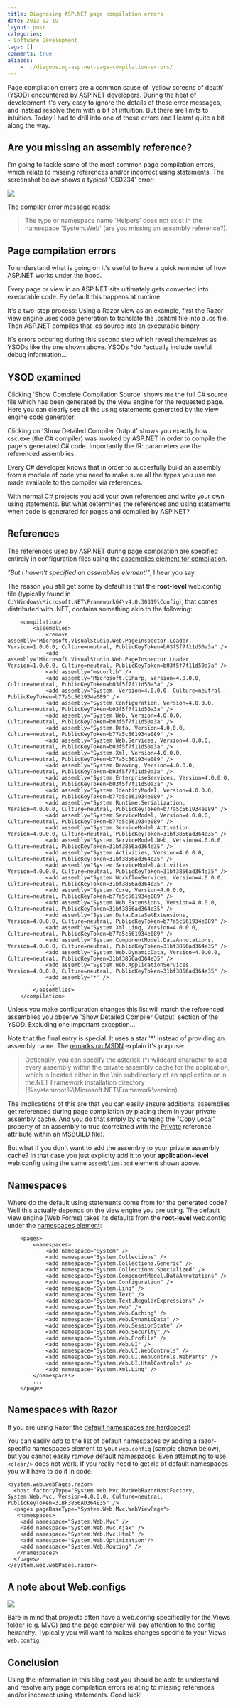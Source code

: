 ```yaml
---
title: Diagnosing ASP.NET page compilation errors
date: 2013-02-19
layout: post
categories:
- Software Development
tags: []
comments: true
aliases:
    - ../diagnosing-asp-net-page-compilation-errors/
---
```


Page compilation errors are a common cause of 'yellow screens of death' (YSOD) encountered by ASP.NET developers. During the heat of development it's very easy to ignore the details of these error messages, and instead resolve them with a bit of intuition. But there are limits to intuition. Today I had to drill into one of these errors and I learnt quite a bit along the way.

## Are you missing an assembly reference?

I'm going to tackle some of the most common page compilation errors, which relate to missing references and/or incorrect using statements. The screenshot below shows a typical 'CS0234' error:

![](https://s3-us-west-2.amazonaws.com/jack-ukleja-com/ysod-asp-net-namespaces-missing-references.png)

The compiler error message reads:

> The type or namespace name 'Helpers' does not exist in the namespace 'System.Web' (are you missing an assembly reference?).

## Page compilation errors

To understand what is going on it's useful to have a quick reminder of how ASP.NET works under the hood.

Every page or view in an ASP.NET site ultimately gets converted into executable code. By default this happens at runtime.

It's a two-step process: Using a Razor view as an example, first the Razor view engine uses code generation to translate the .cshtml file into a .cs file. Then ASP.NET compiles that .cs source into an executable binary.

It's errors occuring during this second step which reveal themselves as YSODs like the one shown above. YSODs *do *actually include useful debug information...

## YSOD examined

Clicking 'Show Complete Compilation Source' shows me the full C# source file which has been generated by the view engine for the requested page. Here you can clearly see all the using statements generated by the view engine code generator.

Clicking on 'Show Detailed Compiler Output' shows you exactly how csc.exe (the C# compiler) was invoked by ASP.NET in order to compile the page's generated C# code. Importantly the /R: parameters are the referenced assemblies.

Every C# developer knows that in order to succesfully build an assembly from a module of code you need to make sure all the types you use are made available to the compiler via references.

With normal C# projects you add your own references and write your own using statements. But what determines the references and using statements when code is generated for pages and compiled by ASP.NET?

## References

The references used by ASP.NET during page compilation are specified entirely in configuration files using the [assemblies element for compilation](http://msdn.microsoft.com/en-us/library/vstudio/bfyb45k1(v=vs.100).aspx).

*"But I haven't specified an assemblies element!"*, I hear you say.

The reason you still get some by default is that the **root-level** web.config file (typically found in `C:\Windows\Microsoft.NET\Framework64\v4.0.30319\Config`), that comes distributed with .NET, contains something akin to the following:

        <compilation>
            <assemblies>
                <remove assembly="Microsoft.VisualStudio.Web.PageInspector.Loader, Version=1.0.0.0, Culture=neutral, PublicKeyToken=b03f5f7f11d50a3a" />
                <add assembly="Microsoft.VisualStudio.Web.PageInspector.Loader, Version=1.0.0.0, Culture=neutral, PublicKeyToken=b03f5f7f11d50a3a" />
                <add assembly="mscorlib" />
                <add assembly="Microsoft.CSharp, Version=4.0.0.0, Culture=neutral, PublicKeyToken=b03f5f7f11d50a3a" />
                <add assembly="System, Version=4.0.0.0, Culture=neutral, PublicKeyToken=b77a5c561934e089" />
                <add assembly="System.Configuration, Version=4.0.0.0, Culture=neutral, PublicKeyToken=b03f5f7f11d50a3a" />
                <add assembly="System.Web, Version=4.0.0.0, Culture=neutral, PublicKeyToken=b03f5f7f11d50a3a" />
                <add assembly="System.Data, Version=4.0.0.0, Culture=neutral, PublicKeyToken=b77a5c561934e089" />
                <add assembly="System.Web.Services, Version=4.0.0.0, Culture=neutral, PublicKeyToken=b03f5f7f11d50a3a" />
                <add assembly="System.Xml, Version=4.0.0.0, Culture=neutral, PublicKeyToken=b77a5c561934e089" />
                <add assembly="System.Drawing, Version=4.0.0.0, Culture=neutral, PublicKeyToken=b03f5f7f11d50a3a" />
                <add assembly="System.EnterpriseServices, Version=4.0.0.0, Culture=neutral, PublicKeyToken=b03f5f7f11d50a3a" />
                <add assembly="System.IdentityModel, Version=4.0.0.0, Culture=neutral, PublicKeyToken=b77a5c561934e089" />
                <add assembly="System.Runtime.Serialization, Version=4.0.0.0, Culture=neutral, PublicKeyToken=b77a5c561934e089" />
                <add assembly="System.ServiceModel, Version=4.0.0.0, Culture=neutral, PublicKeyToken=b77a5c561934e089" />
                <add assembly="System.ServiceModel.Activation, Version=4.0.0.0, Culture=neutral, PublicKeyToken=31bf3856ad364e35" />
                <add assembly="System.ServiceModel.Web, Version=4.0.0.0, Culture=neutral, PublicKeyToken=31bf3856ad364e35" />
                <add assembly="System.Activities, Version=4.0.0.0, Culture=neutral, PublicKeyToken=31bf3856ad364e35" />
                <add assembly="System.ServiceModel.Activities, Version=4.0.0.0, Culture=neutral, PublicKeyToken=31bf3856ad364e35" />
                <add assembly="System.WorkflowServices, Version=4.0.0.0, Culture=neutral, PublicKeyToken=31bf3856ad364e35" />
                <add assembly="System.Core, Version=4.0.0.0, Culture=neutral, PublicKeyToken=b77a5c561934e089" />
                <add assembly="System.Web.Extensions, Version=4.0.0.0, Culture=neutral, PublicKeyToken=31bf3856ad364e35" />
                <add assembly="System.Data.DataSetExtensions, Version=4.0.0.0, Culture=neutral, PublicKeyToken=b77a5c561934e089" />
                <add assembly="System.Xml.Linq, Version=4.0.0.0, Culture=neutral, PublicKeyToken=b77a5c561934e089" />
                <add assembly="System.ComponentModel.DataAnnotations, Version=4.0.0.0, Culture=neutral, PublicKeyToken=31bf3856ad364e35" />
                <add assembly="System.Web.DynamicData, Version=4.0.0.0, Culture=neutral, PublicKeyToken=31bf3856ad364e35" />
                <add assembly="System.Web.ApplicationServices, Version=4.0.0.0, Culture=neutral, PublicKeyToken=31bf3856ad364e35" />
                <add assembly="*" />
                ...
            </assemblies>
        </compilation>
    
Unless you make configuration changes this list will match the referenced assemblies you observe 'Show Detailed Compiler Output' section of the YSOD. Excluding one important exception...

Note that the final entry is special. It uses a star '*' instead of providing an assembly name. The [remarks on MSDN](http://msdn.microsoft.com/en-us/library/vstudio/37e2zyhb(v=vs.100).aspx) explain it's purpose:

> Optionally, you can specify the asterisk (*) wildcard character to add every assembly within the private assembly cache for the application, which is located either in the \bin subdirectory of an application or in the.NET Framework installation directory (%systemroot%\Microsoft.NET\Framework\version).

The implications of this are that you can easily ensure additional assemblies get referenced during page compilation by placing them in your private assembly cache. And you do that simply by changing the "Copy Local" property of an assembly to true (correlated with the [Private](http://msdn.microsoft.com/en-us/library/bb629388.aspx) reference attribute within an MSBUILD file).

But what if you don't want to add the assembly to your private assembly cache? In that case you just explicity add it to your **application-level** web.config using the same `assemblies.add` element shown above.

## Namespaces

Where do the default using statements come from for the generated code? Well this actually depends on the view engine you are using. The default view engine (Web Forms) takes its defaults from the **root-level** web.config under the [namespaces element](http://msdn.microsoft.com/en-us/library/vstudio/ms164642(v=vs.100).aspx):

        <pages>
            <namespaces>
                <add namespace="System" />
                <add namespace="System.Collections" />
                <add namespace="System.Collections.Generic" />
                <add namespace="System.Collections.Specialized" />
                <add namespace="System.ComponentModel.DataAnnotations" />
                <add namespace="System.Configuration" />
                <add namespace="System.Linq" />
                <add namespace="System.Text" />
                <add namespace="System.Text.RegularExpressions" />
                <add namespace="System.Web" />
                <add namespace="System.Web.Caching" />
                <add namespace="System.Web.DynamicData" />
                <add namespace="System.Web.SessionState" />
                <add namespace="System.Web.Security" />
                <add namespace="System.Web.Profile" />
                <add namespace="System.Web.UI" />
                <add namespace="System.Web.UI.WebControls" />
                <add namespace="System.Web.UI.WebControls.WebParts" />
                <add namespace="System.Web.UI.HtmlControls" />
                <add namespace="System.Xml.Linq" />
            </namespaces>
            ...
        </page>
    

## Namespaces with Razor

If you are using Razor the [default namespaces are hardcoded](http://stackoverflow.com/questions/14845541/where-are-the-default-razor-cshtml-namespaces-defined)!

You can easily *add* to the list of default namespaces by adding a razor-specific namespaces element to your `web.config` (sample shown below), but you cannot easily *remove* default namespaces. Even attempting to use `<clear/>` does not work. If you really need to get rid of default namespaces you will have to do it in code.

    <system.web.webPages.razor>
      <host factoryType="System.Web.Mvc.MvcWebRazorHostFactory, System.Web.Mvc, Version=4.0.0.0, Culture=neutral, PublicKeyToken=31BF3856AD364E35" />
      <pages pageBaseType="System.Web.Mvc.WebViewPage">
       <namespaces>
        <add namespace="System.Web.Mvc" />
        <add namespace="System.Web.Mvc.Ajax" />
        <add namespace="System.Web.Mvc.Html" />
        <add namespace="System.Web.Optimization"/>
        <add namespace="System.Web.Routing" />
       </namespaces>
      </pages>
    </system.web.webPages.razor>
    
## A note about Web.configs

![](https://s3-us-west-2.amazonaws.com/jack-ukleja-com/views-web-config.png)

Bare in mind that projects often have a web.config specifically for the Views folder (e.g. MVC) and the page compiler will pay attention to the config heirarchy. Typically you will want to makes changes specific to your Views `web.config`.

## Conclusion

Using the information in this blog post you should be able to understand and resolve any page compilation errors relating to missing references and/or incorrect using statements. Good luck!